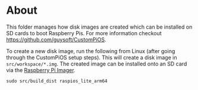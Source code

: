 # About

This folder manages how disk images are created which can be installed on SD cards to boot Raspberry Pis. For more information checkout https://github.com/guysoft/CustomPiOS.

To create a new disk image, run the following from Linux (after going through the CustomPiOS setup steps). This will create a disk image in `src/workspace/*.img`. The created image can be installed onto an SD card via the [Raspberry Pi Imager](https://www.raspberrypi.org/software/).

```
sudo src/build_dist raspios_lite_arm64
```
